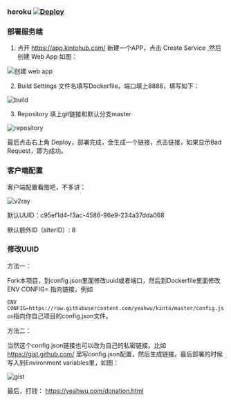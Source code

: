 ### heroku  [![Deploy](https://www.herokucdn.com/deploy/button.png)](https://heroku.com/deploy)
### 部署服务端
1. 点开 https://app.kintohub.com/ 新建一个APP，点击 Create Service ,然后创建 Web App 如图：

![创建 web app](/img/kinto2.PNG)

2. Build Settings 文件名填写Dockerfile，端口填上8888，填写如下：

![build](/img/kinto.PNG)

3. Repository 填上git链接和默认分支master

![repository](/img/kinto1.PNG)

最后点击右上角 Deploy，部署完成，会生成一个链接，点击链接，如果显示Bad Request，即为成功。

### 客户端配置

客户端配置看图吧，不多讲：

![v2ray](/img/kinto3.jpg)

默认UUID：c95ef1d4-f3ac-4586-96e9-234a37dda068

默认额外ID（alterID）: 8

### 修改UUID
方法一：

Fork本项目，到config.json里面修改uuid或者端口，然后到Dockerfile里面修改ENV CONFIG= 指向链接，例如

`ENV CONFIG=https://raw.githubusercontent.com/yeahwu/kinto/master/config.json`指向你自己项目的config.json文件。

方法二：

当然这个config.json链接也可以改为自己的私密链接，比如 https://gist.github.com/ 里写config.json配置，然后生成链接。最后部署的时候写入到Environment variables里，如图：

![gist](/img/kinto4.jpg)

最后，打钱：
https://yeahwu.com/donation.html

